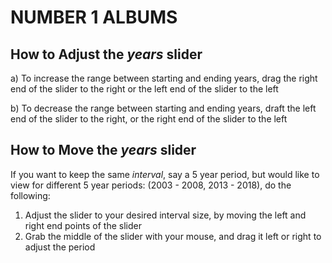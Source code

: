# NUMBER 1 ALBUMS

## How to Adjust the *years* slider
a) To increase the range between starting and ending years, drag the right end of the slider to the right or the left end of the slider to the left 

b) To decrease the range between starting and ending years, draft the left end of the slider to the right, or the right end of the slider to the left

## How to Move the *years* slider
If you want to keep the same *interval*, say a 5 year period, but would like to view for different 5 year periods: (2003 - 2008, 2013 - 2018), do the following: 

1) Adjust the slider to your desired interval size, by moving the left and right end points of the slider
2) Grab the middle of the slider with your mouse, and drag it left or right to adjust the period

<!-- Perhaps add images here -->